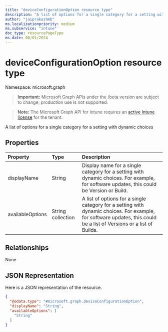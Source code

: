 ```yaml
---
title: "deviceConfigurationOption resource type"
description: "A list of options for a single category for a setting with dynamic choices"
author: "jaiprakashmb"
ms.localizationpriority: medium
ms.subservice: "intune"
doc_type: resourcePageType
ms.date: 08/01/2024
---
```


# deviceConfigurationOption resource type

Namespace: microsoft.graph

> **Important:** Microsoft Graph APIs under the /beta version are subject to change; production use is not supported.

> **Note:** The Microsoft Graph API for Intune requires an [active Intune license](https://go.microsoft.com/fwlink/?linkid=839381) for the tenant.

A list of options for a single category for a setting with dynamic choices

## Properties
|Property|Type|Description|
|:---|:---|:---|
|displayName|String|Display name for a single category for a setting with dynamic choices. For example, for software updates, this could be Version or Build.|
|availableOptions|String collection|A list of options for a single category for a setting with dynamic choices. For example, for software updates, this could be a list of Versions or a list of Builds.|

## Relationships
None

## JSON Representation
Here is a JSON representation of the resource.
<!-- {
  "blockType": "resource",
  "@odata.type": "microsoft.graph.deviceConfigurationOption"
}
-->
``` json
{
  "@odata.type": "#microsoft.graph.deviceConfigurationOption",
  "displayName": "String",
  "availableOptions": [
    "String"
  ]
}
```

